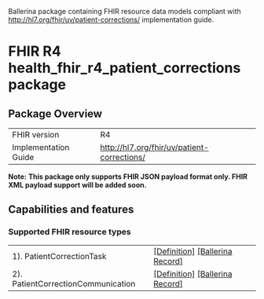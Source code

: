 Ballerina package containing FHIR resource data models
compliant with http://hl7.org/fhir/uv/patient-corrections/ implementation guide.

# FHIR R4 health_fhir_r4_patient_corrections package

## Package Overview

|                      |                      |
|----------------------|----------------------|
| FHIR version         | R4                   |
| Implementation Guide | http://hl7.org/fhir/uv/patient-corrections/               |


**Note:**
**This package only supports FHIR JSON payload format only. FHIR XML payload support will be added soon.**

## Capabilities and features

### Supported FHIR resource types

|                  |                                             |
|------------------|---------------------------------------------|
| 1). PatientCorrectionTask | [[Definition]][s1] [[Ballerina Record]][m1] |
| 2). PatientCorrectionCommunication | [[Definition]][s2] [[Ballerina Record]][m2] |

[m1]: https://lib.ballerina.io/healthcare/health.fhir.r4.patient.corrections/1.0.0#PatientCorrectionTask
[m2]: https://lib.ballerina.io/healthcare/health.fhir.r4.patient.corrections/1.0.0#PatientCorrectionCommunication

[s1]: http://hl7.org/fhir/uv/patient-corrections/StructureDefinition/patient-correction-task
[s2]: http://hl7.org/fhir/uv/patient-corrections/StructureDefinition/patient-correction-communication
